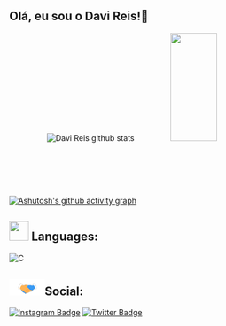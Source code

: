 ## Olá, eu sou o Davi Reis!👋

<div align="center">  
  <img width="49%" height="195px" src="https://github-readme-stats.vercel.app/api?username=Reisdrj&show_icons=true&count_private=true&hide_border=true&title_color=00BFFF&icon_color=1E90FF&text_color=c9d1d9&bg_color=0d1117" alt="Davi Reis github stats" /> 
  
  <img width="41%" height="195px" src="https://github-readme-stats.vercel.app/api/top-langs/?username=Reisdrj&layout=compact&langs_count=8&hide_border=true&title_color=00BFFF&text_color=87CEFA&bg_color=0d1117" />
</div>

<br></br>
<br></br>
 

[![Ashutosh's github activity graph](https://activity-graph.herokuapp.com/graph?username=Reisdrj&bg_color=0d1117&color=00BFFF&line=1E90FF&point=ADD8E6&area=true&hide_border=true)](https://github.com/ashutosh00710/github-readme-activity-graph)


## <img src="https://media.giphy.com/media/cIn5fTcjnKhStIeAef/giphy.gif" width="35px" height="35px">  Languages:
 
![C](https://img.shields.io/badge/C-%230077B5?style=for-the-badge&logo=java&logoColor=white)
  
## <img src="https://raw.githubusercontent.com/SatYu26/SatYu26/master/Assets/Handshake.gif" heigth = "24" width = "64">Social:
  
[![Instagram Badge](https://img.shields.io/badge/Instagram-E4405F?style=for-the-badge&logo=instagram&logoColor=white)](https://www.instagram.com/davi_dos_reis/)
[![Twitter Badge](https://img.shields.io/badge/Twitter-00ACEE?style=for-the-badge&logo=Twitter&logoColor=white)](https://twitter.com/Davi_Reis03)
    
</div>
